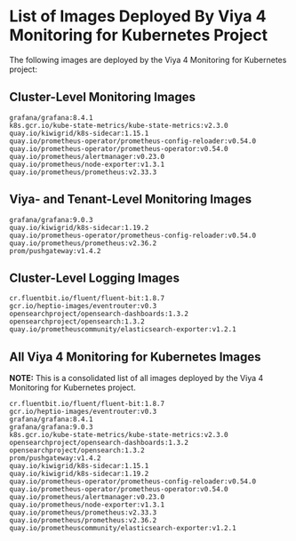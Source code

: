 # List of Images Deployed By Viya 4 Monitoring for Kubernetes Project
The following images are deployed by the Viya 4 Monitoring for Kubernetes project:

## Cluster-Level Monitoring Images

```plaintext
grafana/grafana:8.4.1
k8s.gcr.io/kube-state-metrics/kube-state-metrics:v2.3.0
quay.io/kiwigrid/k8s-sidecar:1.15.1
quay.io/prometheus-operator/prometheus-config-reloader:v0.54.0
quay.io/prometheus-operator/prometheus-operator:v0.54.0
quay.io/prometheus/alertmanager:v0.23.0
quay.io/prometheus/node-exporter:v1.3.1
quay.io/prometheus/prometheus:v2.33.3
```

## Viya- and Tenant-Level Monitoring Images
```plaintext
grafana/grafana:9.0.3
quay.io/kiwigrid/k8s-sidecar:1.19.2
quay.io/prometheus-operator/prometheus-config-reloader:v0.54.0
quay.io/prometheus/prometheus:v2.36.2
prom/pushgateway:v1.4.2
```

## Cluster-Level Logging Images

```plaintext
cr.fluentbit.io/fluent/fluent-bit:1.8.7
gcr.io/heptio-images/eventrouter:v0.3
opensearchproject/opensearch-dashboards:1.3.2
opensearchproject/opensearch:1.3.2
quay.io/prometheuscommunity/elasticsearch-exporter:v1.2.1
```

## All Viya 4 Monitoring for Kubernetes Images
**NOTE:**  This is a consolidated list of all images deployed by the Viya 4 Monitoring for Kubernetes project.

```plaintext
cr.fluentbit.io/fluent/fluent-bit:1.8.7
gcr.io/heptio-images/eventrouter:v0.3
grafana/grafana:8.4.1
grafana/grafana:9.0.3
k8s.gcr.io/kube-state-metrics/kube-state-metrics:v2.3.0
opensearchproject/opensearch-dashboards:1.3.2
opensearchproject/opensearch:1.3.2
prom/pushgateway:v1.4.2
quay.io/kiwigrid/k8s-sidecar:1.15.1
quay.io/kiwigrid/k8s-sidecar:1.19.2
quay.io/prometheus-operator/prometheus-config-reloader:v0.54.0
quay.io/prometheus-operator/prometheus-operator:v0.54.0
quay.io/prometheus/alertmanager:v0.23.0
quay.io/prometheus/node-exporter:v1.3.1
quay.io/prometheus/prometheus:v2.33.3
quay.io/prometheus/prometheus:v2.36.2
quay.io/prometheuscommunity/elasticsearch-exporter:v1.2.1
```


